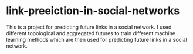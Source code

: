 # link-preeiction-in-social-networks
This is a project for predicting future links in a social network.
I used different topological and aggregated futures to train different machine learning methods which are then used for predicting future links in a social network.
